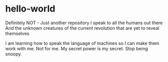 # hello-world
Definitely NOT - Just another repository
I speak to all the humans out there
And the unknown creatures of the current revolution that are yet to reveal themselves

I am learning how to speak the language of machines so I can make them work with me. Not for me. 
My secret power is my secret. Stop being snoopy.
